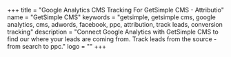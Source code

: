 +++
title = "Google Analytics CMS Tracking For GetSimple CMS - Attributio"
name = "GetSimple CMS"
keywords = "getsimple, getsimple cms, google analytics, cms, adwords, facebook, ppc, attribution, track leads, conversion tracking"
description = "Connect Google Analytics with GetSimple CMS to find our where your leads are coming from. Track leads from the source - from search to ppc."
logo = ""
+++
